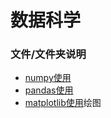 # 数据科学

### 文件/文件夹说明
- [numpy使用](./numpyTest.ipynb)
- [pandas使用](./pandasTest.ipynb)
- [matplotlib使用](./matplotlibTest.ipynb)绘图
